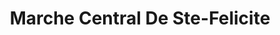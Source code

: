 ---
title: "Marche Central De Ste-Felicite"
url: /sainte-felicite/marche-central-de-ste-felicite/
shop: supermarket
---